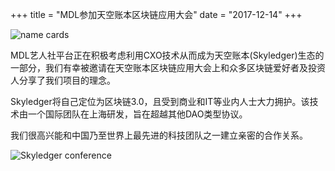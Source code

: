 +++
title = "MDL参加天空账本区块链应用大会"
date = "2017-12-14"
+++

![name cards](https://gateway.ipfs.io/ipfs/QmYNLsraSd5BZp9BmnEQ1woHPWdCNSvpHSFYm5m4QE4hf1/name%20cards.jpeg)

MDL艺人社平台正在积极考虑利用CXO技术从而成为天空账本(Skyledger)生态的一部分，我们有幸被邀请在天空账本区块链应用大会上和众多区块链爱好者及投资人分享了我们项目的理念。

Skyledger将自己定位为区块链3.0，且受到商业和IT等业内人士大力拥护。该技术由一个国际团队在上海研发，旨在超越其他DAO类型协议。

我们很高兴能和中国乃至世界上最先进的科技团队之一建立亲密的合作关系。

![Skyledger conference](https://gateway.ipfs.io/ipfs/Qmd7VLBVevfvXHRLKA3uZZvBz9SoJUZzpt2Mt7GhEXBiEt/skyledger%20conference.jpg)
